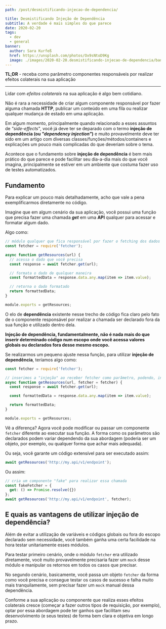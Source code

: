 ```yaml
---
path: /post/desmistificando-injecao-de-dependencia/

title: Desmistificando Injeção de Dependência
subtitle: A verdade é mais simples do que parece
date: 2020-02-20
tags:
  - dev
  - general
banner:
  author: Sara Kurfeß
  href: https://unsplash.com/photos/Ox9sNtoD9Kg
  image: ./images/2020-02-20.desmistificando-injecao-de-dependencia/banner.jpg
---
```


**TL;DR** - receba como parâmetro componentes responsáveis por realizar efeitos colaterais na sua aplicação

---

Lidar com *efeitos colaterais* na sua aplicação é algo bem cotidiano.

Não é rara a necessidade de criar algum componente responsável por fazer alguma chamada **HTTP**, publicar um conteúdo em uma fila ou realizar qualquer mudança de estado em uma aplicação.

Em algum momento, principalmente quando relacionado a esses assuntos de *"side-effects"*, você já deve ter se deparado com o termo **injeção de dependência (ou *"dependency injection"*)** e muito provavelmente deve ter sido em um artigo com diversas classes/funções/métodos/containers e explicações um pouco mais complicadas do que deveriam  sobre o tema.

Acontece que o fundamento sobre **injeção de dependência** é bem mais prático do que parece e pode facilitar seu dia-a-dia mais do que você imagina, principalmente se estiver em um ambiente que costuma fazer uso de testes automatizados.

## Fundamento

Para explicar um pouco mais detalhadamente, acho que vale a pena exemplificarmos diretamente no código.

Imagine que em algum cenário da sua aplicação, você possui uma função que precisa fazer uma chamada ***get*** em uma **API** qualquer para acessar e formatar algum dado.

Algo como:

```js
// módulo qualquer que fica responsável por fazer o fetching dos dados
const fetcher = require('fetcher');

async function getResources(url) {
  // acessa o dado que você precisa
  const response = await fetcher.get(url);

  // formata o dado de qualquer maneira
  const formattedData = response.data.any.map(item => item.value);

  // retorna o dado formatado
  return formattedData;
}

module.exports = getResources;
```

O elo de **dependência** existente nesse trecho de código fica claro pelo fato de o componente responsável por realizar a chamada ser declarado fora da sua função e utilizado dentro dela.

**Injeção de dependência, fundamentalmente, não é nada mais do que inserir determinado código num escopo onde você acessa valores globais ou declarados fora desse mesmo escopo.**

Se realizarmos um pequeno ajuste nessa função, para utilizar **injeção de dependência**, teríamos algo como:

```js
const fetcher = require('fetcher');

// inserimos a "injeção" ao receber fetcher como parâmetro, podendo, inclusive, setar o "default" como o fetcher do módulo que precisamos
async function getResources(url, fetcher = fetcher) {
  const response = await fetcher.get(url);

  const formattedData = response.data.any.map(item => item.value);

  return formattedData;
}

module.exports = getResources;
```

Vê a diferença? Agora você pode modificar ou passar um componente `fetcher` diferente ao executar sua função. A forma como os parâmetros são declarados podem variar dependendo da sua abordagem (poderia ser um objeto, por exemplo, ou qualquer forma que achar mais adequada).

Ou seja, você garante um código extensível para ser executado assim:
```js
await getResources('http://my.api/v1/endpoint');
```
Ou assim:
```js
// cria um componente "fake" para realizar essa chamada
const fakeFetcher = {
  get: () => Promise.resolve({})
};
await getResources('http://my.api/v1/endpoint', fetcher);
```

## E quais as vantagens de utilizar injeção de dependência?

Além de evitar a utilização de variáveis e códigos globais ou fora do escopo declarado sem necessidade, você também ganha uma certa facilidade na hora testar unitariamente esses módulos.

Para testar primeiro cenário, onde o módulo `fetcher` era utilizado diretamente, você muito provavelmente precisaria fazer um `mock` desse módulo e manipular os retornos em todos os casos que precisar.

No segundo cenário, basicamente, você passa um objeto `fetcher` da forma como você precisa e consegue testar os casos de sucesso e falha muito mais tranquilamente, sem precisar fazer um `mock` manual dessa dependência.

Conforme a sua aplicação ou componente que realiza esses efeitos colaterais cresce (começar a fazer outros tipos de requisição, por exemplo), optar por essa abordagem pode ter ganhos que facilitam seu desenvolvimento (e seus testes) de forma bem clara e objetiva em longo prazo.
